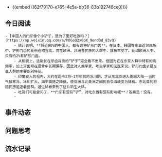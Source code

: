 - {{embed ((62f79170-e765-4e5a-bb36-83b192746ce0))}}
## 今日阅读
	- [中国人的门牙像个小铲子，是为了更好吃饭吗？](https://mp.weixin.qq.com/s/hDGoQ2x0pX_9ond3d_83vQ)
		- 统计表明，**将近90%的中国人，都有这种铲形门齿**。在日本、韩国等东亚近邻民族中，铲形门齿的比例也相当高，而在欧洲、非洲各民族的人群中，就极罕见了。比如欧洲人中，只有约2%有铲形门齿。
		- 从相貌上，这副长在牙齿背面的“铲子”完全看不出来。但因为它在东亚人群中特有的高频率，加上牙齿可在遗骨中长期保存，因此对人类学家、考古学家和法医来说，铲形门齿才是东亚人群的主要识别特征。
		- 印第安人的祖先，大约在距今2万~1万年前的冰川期，才从东北亚进入美洲大陆——当时气候寒冷、冰川扩大，海平面随之降低，使亚洲与北美洲之间的白令海峡变为陆桥。东北亚的狩猎民族追逐着兽群，通过陆桥来到了这片陌生大陆。
		- 吃货们可能会问了，**门牙有没有“铲”，对吃东西有没有影响呢**？答案是：没有。
		-
## 事件动态
## 问题思考
## 流水记录